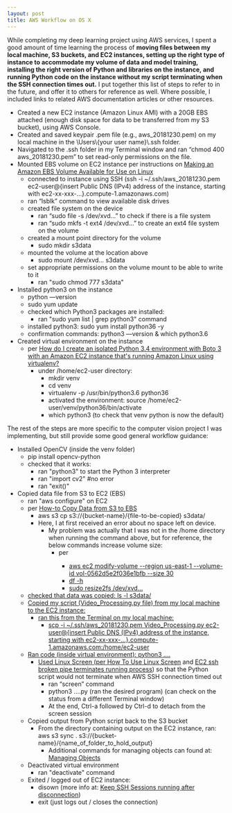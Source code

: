 ```yaml
---
layout: post
title: AWS Workflow on OS X
---
```


While completing my deep learning project using AWS services, I spent a good amount of time learning the process of **moving files between my local machine, S3 buckets, and EC2 instances, setting up the right type of instance to accommodate my volume of data and model training, installing the right version of Python and libraries on the instance, and running Python code on the instance without my script terminating when the SSH connection times out.**  I put together this list of steps to refer to in the future, and offer it to others for reference as well.  Where possible, I included links to related AWS documentation articles or other resources.

<ul class="ul custom">
<li>Created a new EC2 instance (Amazon Linux AMI) with a 20GB EBS attached (enough disk space for data to be transferred from my S3 bucket), using AWS Console.</li>
<li>Created and saved keypair .pem file (e.g., aws_20181230.pem) on my local machine in the \Users\{your user name}\.ssh folder.</li>
<li>Navigated to the .ssh folder in my Terminal window and ran “chmod 400 aws_20181230.pem” to set read-only permissions on the file.</li>
<li>Mounted EBS volume on EC2 instance per instructions on <a href="https://docs.aws.amazon.com/en_pv/AWSEC2/latest/UserGuide/ebs-using-volumes.html">Making an Amazon EBS Volume Available for Use on Linux</a>
  <ul class="ul custom">
  <li>connected to instance using SSH (ssh -i ~/.ssh/aws_20181230.pem ec2-user@{insert Public DNS (IPv4) address of the instance, starting with ec2-xx-xxx-...}.compute-1.amazonaws.com)</li>
  <li>ran “lsblk” command to view available disk drives</li>
  <li>created file system on the device
    <ul class="ul custom">
    <li>ran “sudo file -s /dev/xvd…” to check if there is a file system</li>
    <li>ran “sudo mkfs -t ext4 /dev/xvd…” to create an ext4 file system on the volume</li>
    </ul>
  </li>
  <li>created a mount point directory for the volume
    <ul class="ul custom">
    <li>sudo mkdir s3data</li>
    </ul>
  </li>
  <li>mounted the volume at the location above
    <ul class="ul custom">
    <li>sudo mount /dev/xvd… s3data</li>
    </ul>
  </li>
  <li>set appropriate permissions on the volume mount to be able to write to it
    <ul class="ul custom">
    <li>ran "sudo chmod 777 s3data"</li>
    </ul>
  </li>
  </ul>
</li>
<li>Installed python3 on the instance
  <ul class="ul custom">
  <li>python —version</li>
  <li>sudo yum update</li>
  <li>checked which Python3 packages are installed:
    <ul class="ul custom">
    <li>ran "sudo yum list | grep python3" command</li>
    </ul>
  </li>
  <li>installed python3: sudo yum install python36 -y</li>
  <li>confirmation commands: python3 —version & which python3.6</li>
  </ul>
</li>
<li>Created virtual environment on the instance
  <ul class="ul custom">
  <li>per <a href="https://aws.amazon.com/premiumsupport/knowledge-center/ec2-linux-python34-boto3/">How do I create an isolated Python 3.4 environment with Boto 3 with an Amazon EC2 instance that's running Amazon Linux using virtualenv?</a>
    <ul class="ul custom">
    <li>under /home/ec2-user directory:
      <ul class="ul custom">
      <li>mkdir venv</li>
      <li>cd venv</li>
      <li>virtualenv -p /usr/bin/python3.6 python36</li>
      <li>activated the environment: source /home/ec2-user/venv/python36/bin/activate</li>
      <li>which python3 (to check that venv python is now the default)</li>
      </ul>
    </li>
    </ul>
  </li>
  </ul>
</li>
</ul>

The rest of the steps are more specific to the computer vision project I was implementing, but still provide some good general workflow guidance:
<ul class="ul custom">
<li>Installed OpenCV (inside the venv folder)
  <ul class="ul custom">
  <li>pip install opencv-python</li>
  <li>checked that it works:
    <ul class="ul custom">
    <li>ran "python3" to start the Python 3 interpreter</li>
    <li>ran "import cv2" #no error</li>
    <li>ran "exit()"</li>
    </ul>
  </li>
  </ul>
</li>
<li>Copied data file from S3 to EC2 (EBS)
  <ul class="ul custom">
  <li>ran "aws configure" on EC2</li>
  <li>per <a href="https://n2ws.com/blog/how-to-guides/how-to-copy-data-from-s3-to-ebs">How-to Copy Data from S3 to EBS</a>
    <ul class="ul custom">
    <li>aws s3 cp s3://{bucket-name}/{file-to-be-copied} s3data/</li>
    <li>Here, I at first received an error about no space left on device.
      <ul class="ul custom">
      <li>My problem was actually that I was not in the /home directory when running the command above, but for reference, the below commands increase volume size:
        <ul class="ul custom">
        <li>per <a href="https://docs.aws.amazon.com/AWSEC2/latest/UserGuide/ebs-modify-volume.html"><Amazon EBS Elastic Volumes/a>
          <ul class="ul custom">
          <li>aws ec2 modify-volume --region us-east-1 --volume-id vol-0562d5e2f036e1bfb --size 30</li>
          <li>df -h</li>
          <li>sudo resize2fs /dev/xvd…</li>
          </ul>
        </li>
        </ul>
      </li>
      </ul>
    </li>
    </ul>
    <li>checked that data was copied: ls -l s3data/</li>
<li>Copied my script (Video_Processing.py file) from my local machine to the EC2 instance:
  <ul class="ul custom">
  <li>ran this from the Terminal on my local machine:
    <ul class="ul custom">
    <li>scp -i ~/.ssh/aws_20181230.pem Video_Processing.py ec2-user@{insert Public DNS (IPv4) address of the instance, starting with ec2-xx-xxx-...}.compute-1.amazonaws.com:/home/ec2-user</li>
    </ul>
  </li>
  </ul>
</li>
<li>Ran code (inside virtual environment): python3 ….
  <ul class="ul custom">
  <li>Used Linux Screen (per <a href="https://linuxize.com/post/how-to-use-linux-screen">How To Use Linux Screen</a> and <a href="https://stackoverflow.com/questions/37796392/ec2-ssh-broken-pipe-terminates-running-process?rq=1">EC2 ssh broken pipe terminates running process</a>) so that the Python script would not terminate when AWS SSH connection timed out
    <ul class="ul custom">
    <li>ran “screen” command</li>
    <li>python3 ….py (ran the desired program) (can check on the status from a different Terminal window)</li>
    <li>At the end, Ctrl-a followed by Ctrl-d to detach from the screen session</li>
    </ul>
  </li>
  </ul>
</li>
<li>Copied output from Python script back to the S3 bucket
  <ul class="ul custom">
  <li>From the directory containing output on the EC2 instance, ran: aws s3 sync . s3://{bucket-name}/{name_of_folder_to_hold_output}
    <ul class="ul custom">
    <li>Additional commands for managing objects can found at: <a href="https://docs.aws.amazon.com/cli/latest/userguide/cli-services-s3-commands.html#using-s3-commands-managing-objects">Managing Objects</a></li>
    </ul>
  </li>
  </ul>
</li>
<li>Deactivated virtual environment
  <ul class="ul custom">
  <li>ran "deactivate" command</li>
  </ul>
</li>
<li>Exited / logged out of EC2 instance:
  <ul class="ul custom">
  <li>disown (more info at: <a href="https://unix.stackexchange.com/questions/479/keep-ssh-sessions-running-after-disconnection">Keep SSH Sessions running after disconnection</a>)</li>
  <li>exit (just logs out / closes the connection)</li>
  </ul>
</li>
